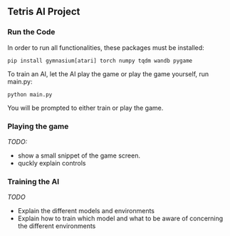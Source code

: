 ## Tetris AI Project
### Run the Code
In order to run all functionalities, these packages must be installed:
```shell
pip install gymnasium[atari] torch numpy tqdm wandb pygame
```
To train an AI, let the AI play the game or play the game yourself, run main.py:

    python main.py

You will be prompted to either train or play the game.
### Playing the game
*TODO:*
- show a small snippet of the game screen.
- quckly explain controls

### Training the AI
*TODO*
- Explain the different models and environments
- Explain how to train which model and what to be aware of concerning the different environments
